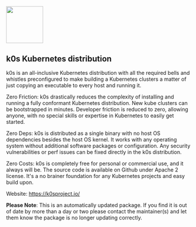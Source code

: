 # <img src="https://rawcdn.githack.com/erwinkersten/chocolatey-packages/dea0cda1d84446a68a6dfdfefe362d1a9ad0de85/icons/k0s.svg" height="100"/>[](https://k0sproject.io/)

## k0s Kubernetes distribution

k0s is an all-inclusive Kubernetes distribution with all the required bells and whistles preconfigured to make building a Kubernetes clusters a matter of just copying an executable to every host and running it.

Zero Friction: k0s drastically reduces the complexity of installing and running a fully conformant Kubernetes distribution. New kube clusters can be bootstrapped in minutes. Developer friction is reduced to zero, allowing anyone, with no special skills or expertise in Kubernetes to easily get started.

Zero Deps: k0s is distributed as a single binary with no host OS dependencies besides the host OS kernel. It works with any operating system without additional software packages or configuration. Any security vulnerabilities or perf issues can be fixed directly in the k0s distribution.

Zero Costs: k0s is completely free for personal or commercial use, and it always will be. The source code is available on Github under Apache 2 license. It's a no brainer foundation for any Kubernetes projects and easy build upon.

Website: https://k0sproject.io/

**Please Note**: This is an automatically updated package. If you find it is out of date by more than a day or two please contact the maintainer(s) and let them know the package is no longer updating correctly.